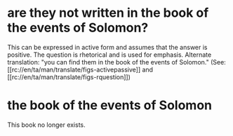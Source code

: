 # are they not written in the book of the events of Solomon?

This can be expressed in active form and assumes that the answer is positive. The question is rhetorical and is used for emphasis. Alternate translation: "you can find them in the book of the events of Solomon." (See: [[rc://en/ta/man/translate/figs-activepassive]] and [[rc://en/ta/man/translate/figs-rquestion]])

# the book of the events of Solomon

This book no longer exists.

